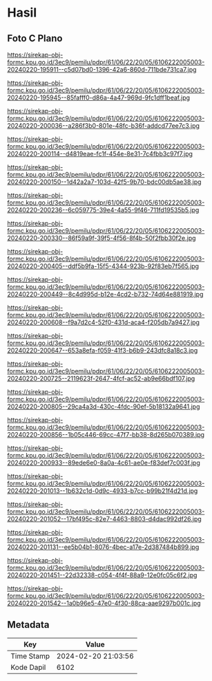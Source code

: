 # Hasil

## Foto C Plano

https://sirekap-obj-formc.kpu.go.id/3ec9/pemilu/pdpr/61/06/22/20/05/6106222005003-20240220-195911--c5d07bd0-1396-42a6-860d-711bde731ca7.jpg

https://sirekap-obj-formc.kpu.go.id/3ec9/pemilu/pdpr/61/06/22/20/05/6106222005003-20240220-195945--85fafff0-d86a-4a47-969d-9fc1dff1beaf.jpg

https://sirekap-obj-formc.kpu.go.id/3ec9/pemilu/pdpr/61/06/22/20/05/6106222005003-20240220-200036--a286f3b0-801e-48fc-b36f-addcd77ee7c3.jpg

https://sirekap-obj-formc.kpu.go.id/3ec9/pemilu/pdpr/61/06/22/20/05/6106222005003-20240220-200114--d4819eae-fc1f-454e-8e31-7c4fbb3c97f7.jpg

https://sirekap-obj-formc.kpu.go.id/3ec9/pemilu/pdpr/61/06/22/20/05/6106222005003-20240220-200150--1d42a2a7-103d-42f5-9b70-bdc00db5ae38.jpg

https://sirekap-obj-formc.kpu.go.id/3ec9/pemilu/pdpr/61/06/22/20/05/6106222005003-20240220-200236--6c059775-39e4-4a55-9f46-711fd19535b5.jpg

https://sirekap-obj-formc.kpu.go.id/3ec9/pemilu/pdpr/61/06/22/20/05/6106222005003-20240220-200330--86f59a9f-39f5-4f56-8f4b-50f2fbb30f2e.jpg

https://sirekap-obj-formc.kpu.go.id/3ec9/pemilu/pdpr/61/06/22/20/05/6106222005003-20240220-200405--ddf5b9fa-15f5-4344-923b-92f83eb7f565.jpg

https://sirekap-obj-formc.kpu.go.id/3ec9/pemilu/pdpr/61/06/22/20/05/6106222005003-20240220-200449--8c4d995d-b12e-4cd2-b732-74d64e881919.jpg

https://sirekap-obj-formc.kpu.go.id/3ec9/pemilu/pdpr/61/06/22/20/05/6106222005003-20240220-200608--f9a7d2c4-52f0-431d-aca4-f205db7a9427.jpg

https://sirekap-obj-formc.kpu.go.id/3ec9/pemilu/pdpr/61/06/22/20/05/6106222005003-20240220-200647--653a8efa-f059-41f3-b6b9-243dfc8a18c3.jpg

https://sirekap-obj-formc.kpu.go.id/3ec9/pemilu/pdpr/61/06/22/20/05/6106222005003-20240220-200725--2119623f-2647-4fcf-ac52-ab9e66bdf107.jpg

https://sirekap-obj-formc.kpu.go.id/3ec9/pemilu/pdpr/61/06/22/20/05/6106222005003-20240220-200805--29ca4a3d-430c-4fdc-90ef-5b18132a9641.jpg

https://sirekap-obj-formc.kpu.go.id/3ec9/pemilu/pdpr/61/06/22/20/05/6106222005003-20240220-200856--1b05c446-69cc-47f7-bb38-8d265b070389.jpg

https://sirekap-obj-formc.kpu.go.id/3ec9/pemilu/pdpr/61/06/22/20/05/6106222005003-20240220-200933--89ede6e0-8a0a-4c61-ae0e-f83def7c003f.jpg

https://sirekap-obj-formc.kpu.go.id/3ec9/pemilu/pdpr/61/06/22/20/05/6106222005003-20240220-201013--1b632c1d-0d9c-4933-b7cc-b99b21f4d21d.jpg

https://sirekap-obj-formc.kpu.go.id/3ec9/pemilu/pdpr/61/06/22/20/05/6106222005003-20240220-201052--17bf495c-82e7-4463-8803-d4dac992df26.jpg

https://sirekap-obj-formc.kpu.go.id/3ec9/pemilu/pdpr/61/06/22/20/05/6106222005003-20240220-201131--ee5b04b1-8076-4bec-a17e-2d387484b899.jpg

https://sirekap-obj-formc.kpu.go.id/3ec9/pemilu/pdpr/61/06/22/20/05/6106222005003-20240220-201451--22d32338-c054-4f4f-88a9-12e0fc05c6f2.jpg

https://sirekap-obj-formc.kpu.go.id/3ec9/pemilu/pdpr/61/06/22/20/05/6106222005003-20240220-201542--1a0b96e5-47e0-4f30-88ca-aae9297b001c.jpg


## Metadata

| Key        | Value               |
| ---------- | ------------------- |
| Time Stamp | 2024-02-20 21:03:56 |
| Kode Dapil | 6102                |



